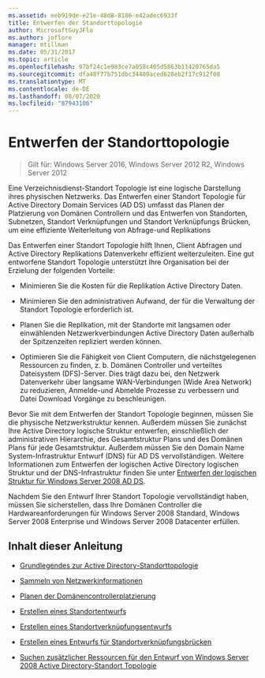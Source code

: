 ```yaml
---
ms.assetid: eeb919de-e21e-48d8-8186-e42adec6933f
title: Entwerfen der Standorttopologie
author: MicrosoftGuyJFlo
ms.author: joflore
manager: mtillman
ms.date: 05/31/2017
ms.topic: article
ms.openlocfilehash: 97bf24c1e983ce7a058c405d5863b11420765da5
ms.sourcegitcommit: dfa48f77b751dbc34409aced628eb2f17c912f08
ms.translationtype: MT
ms.contentlocale: de-DE
ms.lasthandoff: 08/07/2020
ms.locfileid: "87943106"
---
```

# <a name="designing-the-site-topology"></a>Entwerfen der Standorttopologie

>Gilt für: Windows Server 2016, Windows Server 2012 R2, Windows Server 2012

Eine Verzeichnisdienst-Standort Topologie ist eine logische Darstellung ihres physischen Netzwerks. Das Entwerfen einer Standort Topologie für Active Directory Domain Services (AD DS) umfasst das Planen der Platzierung von Domänen Controllern und das Entwerfen von Standorten, Subnetzen, Standort Verknüpfungen und Standort Verknüpfungs Brücken, um eine effiziente Weiterleitung von Abfrage-und Replikations

Das Entwerfen einer Standort Topologie hilft Ihnen, Client Abfragen und Active Directory Replikations Datenverkehr effizient weiterzuleiten. Eine gut entworfene Standort Topologie unterstützt Ihre Organisation bei der Erzielung der folgenden Vorteile:

-   Minimieren Sie die Kosten für die Replikation Active Directory Daten.

-   Minimieren Sie den administrativen Aufwand, der für die Verwaltung der Standort Topologie erforderlich ist.

-   Planen Sie die Replikation, mit der Standorte mit langsamen oder einwählenden Netzwerkverbindungen Active Directory Daten außerhalb der Spitzenzeiten repliziert werden können.

-   Optimieren Sie die Fähigkeit von Client Computern, die nächstgelegenen Ressourcen zu finden, z. b. Domänen Controller und verteiltes Dateisystem (DFS)-Server. Dies trägt dazu bei, den Netzwerk Datenverkehr über langsame WAN-Verbindungen (Wide Area Network) zu reduzieren, Anmelde-und Abmelde Prozesse zu verbessern und Datei Download Vorgänge zu beschleunigen.

Bevor Sie mit dem Entwerfen der Standort Topologie beginnen, müssen Sie die physische Netzwerkstruktur kennen. Außerdem müssen Sie zunächst Ihre Active Directory logische Struktur entwerfen, einschließlich der administrativen Hierarchie, des Gesamtstruktur Plans und des Domänen Plans für jede Gesamtstruktur. Außerdem müssen Sie den Domain Name System-Infrastruktur Entwurf (DNS) für AD DS vervollständigen. Weitere Informationen zum Entwerfen der logischen Active Directory logischen Struktur und der DNS-Infrastruktur finden Sie unter [Entwerfen der logischen Struktur für Windows Server 2008 AD DS](/previous-versions/windows/it-pro/windows-server-2008-R2-and-2008/cc770806(v=ws.10)).

Nachdem Sie den Entwurf Ihrer Standort Topologie vervollständigt haben, müssen Sie sicherstellen, dass Ihre Domänen Controller die Hardwareanforderungen für Windows Server 2008 Standard, Windows Server 2008 Enterprise und Windows Server 2008 Datacenter erfüllen.

## <a name="in-this-guide"></a>Inhalt dieser Anleitung

-   [Grundlegendes zur Active Directory-Standorttopologie](../../ad-ds/plan/Understanding-Active-Directory-Site-Topology.md)

-   [Sammeln von Netzwerkinformationen](../../ad-ds/plan/Collecting-Network-Information.md)

-   [Planen der Domänencontrollerplatzierung](../../ad-ds/plan/Planning-Domain-Controller-Placement.md)

-   [Erstellen eines Standortentwurfs](../../ad-ds/plan/Creating-a-Site-Design.md)

-   [Erstellen eines Standortverknüpfungsentwurfs](../../ad-ds/plan/Creating-a-Site-Link-Design.md)

-   [Erstellen eines Entwurfs für Standortverknüpfungsbrücken](../../ad-ds/plan/Creating-a-Site-Link-Bridge-Design.md)

-   [Suchen zusätzlicher Ressourcen für den Entwurf von Windows Server 2008 Active Directory-Standort Topologie](../../ad-ds/plan/Finding-Additional-Resources-for-Windows-Server-2008-Active-Directory-Site-Topology-Design.md)


